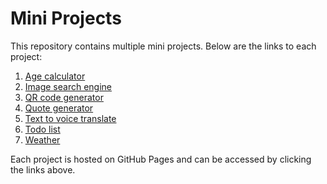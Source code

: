 # Mini Projects

This repository contains multiple mini projects. Below are the links to each project:

1. [Age calculator](https://hatim85.github.io/JS-mini-projects/Age-calculator)
2. [Image search engine](https://hatim85.github.io/JS-mini-projects/Image-search-engine)
3. [QR code generator](https://hatim85.github.io/JS-mini-projects/project3/QR-code-generator)
4. [Quote generator](https://hatim85.github.io/JS-mini-projects/project4/Quote-generator)
5. [Text to voice translate](https://hatim85.github.io/JS-mini-projects/project5/Text-to-voice)
6. [Todo list](https://hatim85.github.io/JS-mini-projects/project6/Todo-list)
7. [Weather](https://hatim85.github.io/JS-mini-projects/project7/Weather)

Each project is hosted on GitHub Pages and can be accessed by clicking the links above.
